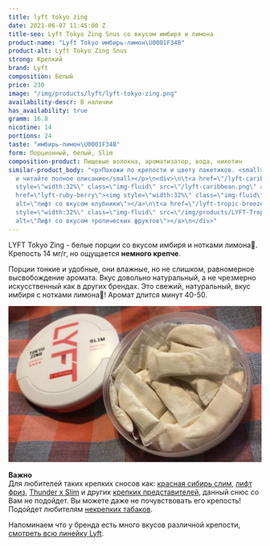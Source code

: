 ```yaml
---
title: lyft tokyo zing
date: 2021-06-07 11:45:00 Z
title-seo: Lyft Tokyo Zing Snus со вкусом имбиря и лимона
product-name: "Lyft Tokyo имбирь-лимон\U0001F34B"
product-alt: Lyft Tokyo Zing Snus
strong: Крепкий
brand: Lyft
composition: Белый
price: 230
image: "/img/products/lyft/lyft-tokyo-zing.png"
availability-descr: В наличии
has_availability: true
gramm: 16.8
nicotine: 14
portions: 24
taste: "имбирь-лимон\U0001F34B"
form: Порционный, белый, Slim
composition-product: Пищевые волокна, ароматизатор, вода, никотин
similar-product_body: "<p>Похожи по крепости и цвету пакетиков. <small>Жмите на картинки
  и читайте полное описание</small></p>\n<div>\n\t<a href=\"/lyft-caribbean-spirit\"><img
  style=\"width:32%\" class=\"img-fluid\" src=\"/lyft-caribbean.png\" alt=\"Лифт карибы\"></a>\n\t<a
  href=\"lyft-ruby-berry\"><img style=\"width:32%\" class=\"img-fluid\" src=\"/img/products/lyft-ruby-berry-slim-all-white.jpg\"
  alt=\"лифт со вкусом клубники\"></a>\n\t<a href=\"/lyft-tropic-breeze-slim-all-white\"><img
  style=\"width:32%\" class=\"img-fluid\" src=\"/img/products/LYFT-Tropic-Breeze-Slim-All-White.jpg\"
  alt=\"Лифт со вкусом тропических фруктов\"></a>\n</div>"
---
```


LYFT Tokyo Zing - белые порции со вкусом имбиря и нотками лимона🍋. Крепость 14 мг/г, но ощущается **немного крепче**. 

Порции тонкие и удобные, они влажные, но не слишком, равномерное высвобождение аромата. Вкус довольно натуральный, а не чрезмерно искусственный как в других брендах. Это свежий, натуральный, вкус имбиря с нотками лимона🍋! Аромат длится минут 40-50. 

<div class="mb-3">
<img class="img-fluid" src="/img/products/lyft/lyft-tokyo-open.jpg" alt="Лифт токио со вкусом имбиря и лимона">
</div>

<b>Важно</b><br>
Для любителей таких крепких сносов как: [красная сибирь слим](/siberia-white-dry-slim), [лифт фриз](/lyft-x-strong-freeze-slim-white), [Thunder x Slim](/thunder-x-slim-white-dry) и других [крепких представителей](/ultra-strong), данный снюс со Вам не подойдет. Вы можете даже не почувствовать его крепость!
Подойдет любителям [некрепких табаков](/low-strong). 

Напоминаем что у бренда есть много вкусов различной крепости, [смотреть всю линейку Lyft](/lyft).
